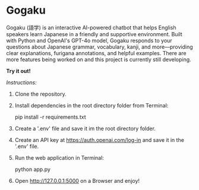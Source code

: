 # Gogaku

Gogaku (語学) is an interactive AI-powered chatbot that helps English speakers learn Japanese in a friendly and supportive environment. Built with Python and OpenAI's GPT-4o model, Gogaku responds to your questions about Japanese grammar, vocabulary, kanji, and more—providing clear explanations, furigana annotations, and helpful examples.
There are more features being worked on and this project is currently still developing.

**Try it out!**

_Instructions:_ 

1. Clone the repository.

2. Install dependencies in the root directory folder from Terminal:
   
     pip install -r requirements.txt

4. Create a '.env' file and save it im the root directory folder. 

5. Create an API key at https://auth.openai.com/log-in and save it in the '.env' file. 

6. Run the web application in Terminal:

     python app.py

7. Open http://127.0.0.1:5000 on a Browser and enjoy! 

